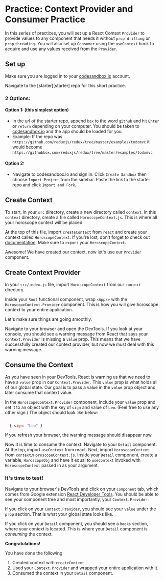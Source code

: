 # Practice: Context Provider and Consumer Practice

In this series of practices, you will set up a React Context `Provider` to
provide values to any component that needs it without `prop drilling` or `prop`
`threading`. You will also set up `Consumer` using the `useContext` hook to
acquire and use any values received from the `Provider`.
 
## Set up

Make sure you are logged in to your [codesandbox.io][code-sandbox] account.

Navigate to the [starter][starter] repo for this short practice.

### 2 Options:

#### Option 1: (this simplest option)

- In the url of the starter repo, append `box` to the word `github` and hit
  `Enter` or `return` depending on your computer. You should be taken to
  [codesandbox.io][code-sandbox] and the app should be loaded for you.
- Example: If the repo was
  `https://github.com/reduxjs/redux/tree/master/examples/todomvc` it would
  become `https://githubbox.com/reduxjs/redux/tree/master/examples/todomvc`

#### Option 2:

- Navigate to codesandbox.io and sign in. Click `Create Sandbox` then choose
 `Import Project` from the sidebar. Paste the link to the starter repo and
 click `Import and Fork`.

## Create Context

To start, in your `src` directory, create a new directory called `context`. In
this `context` directory, create a file called `HoroscopeContext.js`. This is
where all your horoscope context will be placed.

At the top of this file, import `createContext` from `react` and create your
context called `HoroscopeContext`. If you're lost, don't forget to check out
[documentation][create-context]. Make sure to `export` your `HoroscopeContext`.

Awesome! We have created our context, now let's use our `Provider` component.

## Create Context Provider

In your `src/index.js` file, import `HoroscopeContext` from our `context`
directory.

Inside your `Root` functional component, wrap `<App/>` with the
`HoroscopeContext.Provider` component. This is how you will give horoscope
context to your entire application.

Let's make sure things are going smoothly.

Navigate to your browser and open the DevTools. If you look at your console, you
should see a warning message from React that says your `Context.Provider` is
missing a `value` prop. This means that we have successfully created our context
provider, but now we must deal with this warning message.

## Consume the Context

As you have seen in your DevTools, React is warning us that we need to have a
`value` prop in our `Context.Provider`. This `value` prop is what holds all of
our global state. Our goal is to pass a value in the `value` prop object and
later consume that context value.

In the `HoroscopeContext.Provider` component, include your `value` prop and set
it to an object with the key of `sign` and value of `Leo`. (Feel free to use any
other sign.) The object should look like below:

```js

  { sign: "Leo" }

```

If you refresh your browser, the warning message should disappear now.

Now it is time to consume the context. Navigate to your `Detail` component. At
the top, import `useContext` from react. Next, import `HoroscopeContext` from
`context/HoroscopeContext.js`. Inside your `Detail` component, create a
variable, `HoroscopeObj` and have it equal to `useContext` invoked with
`HoroscopeContext` passed in as your argument.

### It's time to test!

Navigate to your browser's DevTools and click on your `Component` tab, which
comes from Google extension [React Developer Tools][react-devtools]. You should
be able to see your component tree and most importantly, your
`Context.Provider`.

If you click on your `Context.Provider`, you should see your `value` under the
`prop` section. That is what your global state looks like.

If you click on your `Detail` component, you should see a `hooks` section, where
your context is located. This is where your `Detail` component is _consuming_
the context.

**Congratulations!**

You have done the following:

1. Created context with `createContext`
2. Used your `Context.Provider` and wrapped your entire application with it.
3. Consumed the context in your `Detail` component.

[create-context]: https://reactjs.org/docs/context.html#reactcreatecontext
[react-devtools]: https://chrome.google.com/webstore/detail/react-developer-tools/fmkadmapgofadopljbjfkapdkoienihi?hl=en
[code-sandbox]:http://www.codesandbox.io